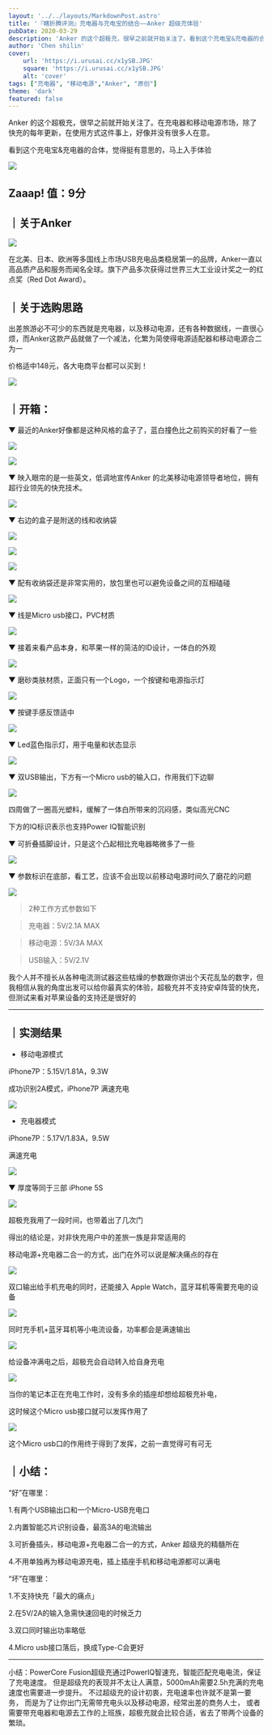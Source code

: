 ```yaml
---
layout: '../../layouts/MarkdownPost.astro'
title: '『瞎折腾评测』充电器与充电宝的结合——Anker 超级充体验'
pubDate: 2020-03-29
description: 'Anker 的这个超极充，很早之前就开始关注了。看到这个充电宝&充电器的合体，觉得挺有意思的，马上入手体验'
author: 'Chen shilin'
cover:
    url: 'https://i.urusai.cc/x1ySB.JPG'
    square: 'https://i.urusai.cc/x1ySB.JPG'
    alt: 'cover'
tags: ["充电器", "移动电源","Anker", "原创"]
theme: 'dark'
featured: false
---
```


Anker 的这个超极充，很早之前就开始关注了。在充电器和移动电源市场，除了快充的每年更新，在使用方式这件事上，好像并没有很多人在意。

看到这个充电宝&充电器的合体，觉得挺有意思的，马上入手体验

![](https://zaaap-1254235226.cos.ap-guangzhou.myqcloud.com/long_pic/2020/02/05/1580896452468.png)

## Zaaap! 值：9分

## ｜关于Anker

![](https://zaaap-1254235226.cos.ap-guangzhou.myqcloud.com/long_pic/2020/02/05/1580892800364.png)

在北美、日本、欧洲等多国线上市场USB充电品类稳居第一的品牌，Anker一直以高品质产品和服务而闻名全球。旗下产品多次获得过世界三大工业设计奖之一的红点奖（Red Dot Award）。

## ｜关于选购思路

出差旅游必不可少的东西就是充电器，以及移动电源，还有各种数据线，一直很心烦，而Anker这款产品就做了一个减法，化繁为简使得电源适配器和移动电源合二为一

价格适中148元，各大电商平台都可以买到！

![](https://zaaap-1254235226.cos.ap-guangzhou.myqcloud.com/long_pic/2020/02/05/1580896056727.png)

## ｜开箱：

▼ 最近的Anker好像都是这种风格的盒子了，蓝白撞色比之前购买的好看了一些

![](https://zaaap-1254235226.cos.ap-guangzhou.myqcloud.com/long_pic/2020/02/05/1580892866728.png)

![](https://zaaap-1254235226.cos.ap-guangzhou.myqcloud.com/long_pic/2020/02/05/1580892875039.png)

▼ 映入眼帘的是一些英文，低调地宣传Anker 的北美移动电源领导者地位，拥有超行业领先的快充技术。

![](https://zaaap-1254235226.cos.ap-guangzhou.myqcloud.com/long_pic/2020/02/05/1580892902218.png)

▼ 右边的盒子是附送的线和收纳袋

![](https://zaaap-1254235226.cos.ap-guangzhou.myqcloud.com/long_pic/2020/02/05/1580893033842.png)

![](https://zaaap-1254235226.cos.ap-guangzhou.myqcloud.com/long_pic/2020/02/05/1580893042230.png)

![](https://zaaap-1254235226.cos.ap-guangzhou.myqcloud.com/long_pic/2020/02/05/1580893103820.png)

▼ 配有收纳袋还是非常实用的，放包里也可以避免设备之间的互相磕碰

![](https://zaaap-1254235226.cos.ap-guangzhou.myqcloud.com/long_pic/2020/02/05/1580893155068.png)

▼ 线是Micro usb接口，PVC材质

![](https://zaaap-1254235226.cos.ap-guangzhou.myqcloud.com/long_pic/2020/02/05/1580893202417.png)

▼ 接着来看产品本身，和苹果一样的简洁的ID设计，一体白的外观

![](https://zaaap-1254235226.cos.ap-guangzhou.myqcloud.com/long_pic/2020/02/05/1580893339263.png)

▼ 磨砂类肤材质，正面只有一个Logo，一个按键和电源指示灯

![](https://zaaap-1254235226.cos.ap-guangzhou.myqcloud.com/long_pic/2020/02/05/1580893695628.png)

▼ 按键手感反馈适中

![](https://zaaap-1254235226.cos.ap-guangzhou.myqcloud.com/long_pic/2020/02/05/1580893525485.png)

▼ Led蓝色指示灯，用于电量和状态显示

![](https://zaaap-1254235226.cos.ap-guangzhou.myqcloud.com/long_pic/2020/02/05/1580893657341.png)

▼ 双USB输出，下方有一个Micro usb的输入口，作用我们下边聊

![](https://zaaap-1254235226.cos.ap-guangzhou.myqcloud.com/long_pic/2020/02/05/1580893927179.png)

四周做了一圈高光塑料，缓解了一体白所带来的沉闷感，类似高光CNC

下方的IQ标识表示也支持Power IQ智能识别

▼ 可折叠插脚设计，只是这个凸起相比充电器略微多了一些

![](https://zaaap-1254235226.cos.ap-guangzhou.myqcloud.com/long_pic/2020/02/05/1580894024037.png)

▼ 参数标识在底部，看工艺，应该不会出现以前移动电源时间久了磨花的问题

![](https://zaaap-1254235226.cos.ap-guangzhou.myqcloud.com/long_pic/2020/02/05/1580893980208.png)

> 2种工作方式参数如下
> 

> 充电器：5V/2.1A MAX
> 

> 移动电源：5V/3A MAX
> 

> USB输入：5V/2.1V
> 

我个人并不擅长从各种电流测试器这些枯燥的参数跟你讲出个天花乱坠的数字，但我相信从我的角度出发可以给你最真实的体验，超极充并不支持安卓阵营的快充，但测试来看对苹果设备的支持还是很好的

---

## ｜实测结果

- 移动电源模式

iPhone7P：5.15V/1.81A，9.3W

成功识别2A模式，iPhone7P 满速充电

![](https://zaaap-1254235226.cos.ap-guangzhou.myqcloud.com/long_pic/2020/02/05/1580894288727.png)

- 充电器模式

iPhone7P：5.17V/1.83A，9.5W

满速充电

![](https://zaaap-1254235226.cos.ap-guangzhou.myqcloud.com/long_pic/2020/02/05/1580894350324.png)

▼ 厚度等同于三部 iPhone 5S

![](https://zaaap-1254235226.cos.ap-guangzhou.myqcloud.com/long_pic/2020/02/05/1580894504059.png)

超极充我用了一段时间，也带着出了几次门

得出的结论是，对非快充用户中的差旅一族是非常适用的

移动电源+充电器二合一的方式，出门在外可以说是解决痛点的存在

![](https://zaaap-1254235226.cos.ap-guangzhou.myqcloud.com/long_pic/2020/02/05/1580894585243.png)

双口输出给手机充电的同时，还能接入 Apple Watch，蓝牙耳机等需要充电的设备

![](https://zaaap-1254235226.cos.ap-guangzhou.myqcloud.com/long_pic/2020/02/05/1580894712150.png)

同时充手机+蓝牙耳机等小电流设备，功率都会是满速输出

![](https://zaaap-1254235226.cos.ap-guangzhou.myqcloud.com/long_pic/2020/02/05/1580894892791.png)

给设备冲满电之后，超极充会自动转入给自身充电

![](https://zaaap-1254235226.cos.ap-guangzhou.myqcloud.com/long_pic/2020/02/05/1580894835444.png)

当你的笔记本正在充电工作时，没有多余的插座却想给超极充补电，

这时候这个Micro usb接口就可以发挥作用了

![](https://zaaap-1254235226.cos.ap-guangzhou.myqcloud.com/long_pic/2020/02/05/1580894806569.png)

这个Micro usb口的作用终于得到了发挥，之前一直觉得可有可无

## ｜小结：

“好”在哪里：

1.有两个USB输出口和一个Micro-USB充电口

2.内置智能芯片识别设备，最高3A的电流输出

3.可折叠插头，移动电源+充电器二合一的方式，Anker 超级充的精髓所在

4.不用单独再为移动电源充电，插上插座手机和移动电源都可以满电

“坏”在哪里：

1.不支持快充「最大的痛点」

2.在5V/2A的输入急需快速回电的时候乏力

3.双口同时输出功率略低

4.Micro usb接口落后，换成Type-C会更好

---

小结：PowerCore Fusion超级充通过PowerlQ智速充，智能匹配充电电流，保证了充电速度。
但是超级充的表现并不太让人满意，5000mAh需要2.5h充满的充电速度也需要进一步提升。
不过超级充的设计初衷，充电速率也许就不是第一要务，
而是为了让你出门无需带充电头以及移动电源，经常出差的商务人士，
或者需要带充电器和电源去工作的上班族，超极充就会比较合适，省去了带两个设备的繁琐。
